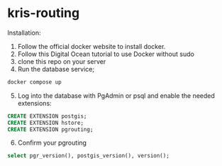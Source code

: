 # kris-routing

Installation:
1. Follow the official docker website to install docker. 
2. Follow this Digital Ocean tutorial to use Docker without sudo
3. clone this repo on your server
4. Run the database service;
```bash
docker compose up
```
5. Log into the database with PgAdmin or psql and enable the needed extensions:
```sql
CREATE EXTENSION postgis;
CREATE EXTENSION hstore;
CREATE EXTENSION pgrouting;
```
6. Confirm your pgrouting
```sql
select pgr_version(), postgis_version(), version();
```